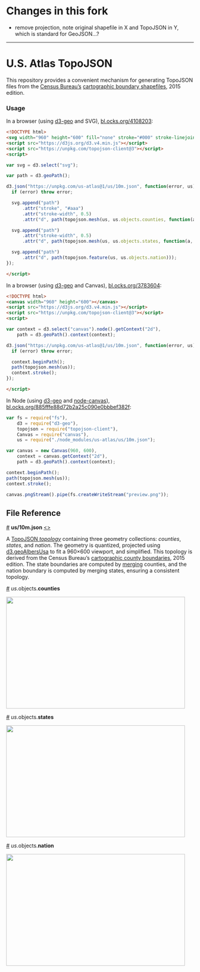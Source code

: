 # Changes in this fork

* remove projection, note original shapefile in X and TopoJSON in Y, which is standard for GeoJSON...?


---

# U.S. Atlas TopoJSON

This repository provides a convenient mechanism for generating TopoJSON files from the [Census Bureau’s](http://www.census.gov/) [cartographic boundary shapefiles](https://www.census.gov/geo/maps-data/data/tiger-cart-boundary.html), 2015 edition.

### Usage

In a browser (using [d3-geo](https://github.com/d3/d3-geo) and SVG), [bl.ocks.org/4108203](https://bl.ocks.org/mbostock/4108203):

```html
<!DOCTYPE html>
<svg width="960" height="600" fill="none" stroke="#000" stroke-linejoin="round" stroke-linecap="round"></svg>
<script src="https://d3js.org/d3.v4.min.js"></script>
<script src="https://unpkg.com/topojson-client@3"></script>
<script>

var svg = d3.select("svg");

var path = d3.geoPath();

d3.json("https://unpkg.com/us-atlas@1/us/10m.json", function(error, us) {
  if (error) throw error;

  svg.append("path")
      .attr("stroke", "#aaa")
      .attr("stroke-width", 0.5)
      .attr("d", path(topojson.mesh(us, us.objects.counties, function(a, b) { return a !== b && (a.id / 1000 | 0) === (b.id / 1000 | 0); })));

  svg.append("path")
      .attr("stroke-width", 0.5)
      .attr("d", path(topojson.mesh(us, us.objects.states, function(a, b) { return a !== b; })));

  svg.append("path")
      .attr("d", path(topojson.feature(us, us.objects.nation)));
});

</script>
```

In a browser (using [d3-geo](https://github.com/d3/d3-geo) and Canvas), [bl.ocks.org/3783604](https://bl.ocks.org/mbostock/3783604):

```html
<!DOCTYPE html>
<canvas width="960" height="600"></canvas>
<script src="https://d3js.org/d3.v4.min.js"></script>
<script src="https://unpkg.com/topojson-client@3"></script>
<script>

var context = d3.select("canvas").node().getContext("2d"),
    path = d3.geoPath().context(context);

d3.json("https://unpkg.com/us-atlas@1/us/10m.json", function(error, us) {
  if (error) throw error;

  context.beginPath();
  path(topojson.mesh(us));
  context.stroke();
});

</script>
```

In Node (using [d3-geo](https://github.com/d3/d3-geo) and [node-canvas](https://github.com/Automattic/node-canvas)), [bl.ocks.org/885fffe88d72b2a25c090e0bbbef382f](https://bl.ocks.org/mbostock/885fffe88d72b2a25c090e0bbbef382f):

```js
var fs = require("fs"),
    d3 = require("d3-geo"),
    topojson = require("topojson-client"),
    Canvas = require("canvas"),
    us = require("./node_modules/us-atlas/us/10m.json");

var canvas = new Canvas(960, 600),
    context = canvas.getContext("2d"),
    path = d3.geoPath().context(context);

context.beginPath();
path(topojson.mesh(us));
context.stroke();

canvas.pngStream().pipe(fs.createWriteStream("preview.png"));
```

## File Reference

<a href="#us/10m.json" name="us/10m.json">#</a> <b>us/10m.json</b> [<>](https://unpkg.com/us-atlas@1/us/10m.json "Source")

A [TopoJSON *topology*](https://github.com/topojson/topojson-specification/blob/master/README.md#21-topology-objects) containing three geometry collections: <i>counties</i>, <i>states</i>, and <i>nation</i>. The geometry is quantized, projected using [d3.geoAlbersUsa](https://github.com/d3/d3-geo/blob/master/README.md#geoAlbersUsa) to fit a 960×600 viewport, and simplified. This topology is derived from the Census Bureau’s [cartographic county boundaries](http://www.census.gov/geo/maps-data/data/cbf/cbf_counties.html), 2015 edition. The state boundaries are computed by [merging](https://github.com/topojson/topojson-client/blob/master/README.md#merge) counties, and the nation boundary is computed by merging states, ensuring a consistent topology.

<a href="#us/10m.json_counties" name="us/10m.json_counties">#</a> *us*.objects.<b>counties</b>

<img src="https://raw.githubusercontent.com/topojson/us-atlas/master/img/us-10m-counties.png" width="480" height="300">

<a href="#us/10m.json_states" name="us/10m.json_states">#</a> *us*.objects.<b>states</b>

<img src="https://raw.githubusercontent.com/topojson/us-atlas/master/img/us-10m-states.png" width="480" height="300">

<a href="#us/10m.json_nation" name="us/10m.json_nation">#</a> *us*.objects.<b>nation</b>

<img src="https://raw.githubusercontent.com/topojson/us-atlas/master/img/us-10m-nation.png" width="480" height="300">
